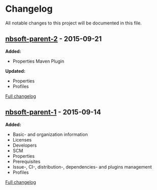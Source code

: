 # Changelog

All notable changes to this project will be documented in this file.

## [nbsoft-parent-2] - 2015-09-21

**Added:**

- Properties Maven Plugin

**Updated:**

- Properties
- Profiles

[Full changelog](https://github.com/nbsoft/nbsoft-maven-parent/compare/nbsoft-parent-1...nbsoft-parent-2)

## [nbsoft-parent-1] - 2015-09-14

**Added:**

- Basic- and organization information
- Licenses
- Developers
- SCM
- Properties
- Prerequisites
- Issue-, CI-, distribution-, dependencies- and plugins management
- Profiles

[Full changelog](https://github.com/nbsoft/nbsoft-maven-parent/compare/f3b66d53508c3a67dc7fe35d5d66eb262e4ece79...nbsoft-parent-1)

[nbsoft-parent-2]: https://github.com/nbsoft/nbsoft-maven-parent/tree/nbsoft-parent-2
[nbsoft-parent-1]: https://github.com/nbsoft/nbsoft-maven-parent/tree/nbsoft-parent-1
